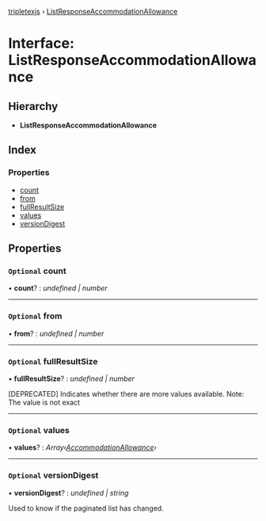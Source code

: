 [tripletexjs](../README.md) › [ListResponseAccommodationAllowance](listresponseaccommodationallowance.md)

# Interface: ListResponseAccommodationAllowance

## Hierarchy

* **ListResponseAccommodationAllowance**

## Index

### Properties

* [count](listresponseaccommodationallowance.md#optional-count)
* [from](listresponseaccommodationallowance.md#optional-from)
* [fullResultSize](listresponseaccommodationallowance.md#optional-fullresultsize)
* [values](listresponseaccommodationallowance.md#optional-values)
* [versionDigest](listresponseaccommodationallowance.md#optional-versiondigest)

## Properties

### `Optional` count

• **count**? : *undefined | number*

___

### `Optional` from

• **from**? : *undefined | number*

___

### `Optional` fullResultSize

• **fullResultSize**? : *undefined | number*

[DEPRECATED] Indicates whether there are more values available. Note: The value is not exact

___

### `Optional` values

• **values**? : *Array‹[AccommodationAllowance](accommodationallowance.md)›*

___

### `Optional` versionDigest

• **versionDigest**? : *undefined | string*

Used to know if the paginated list has changed.
